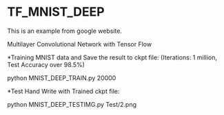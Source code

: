 # TF_MNIST_DEEP
This is an example from google website.

Multilayer Convolutional Network with Tensor Flow

*Training MNIST data and Save the result to ckpt file: (Iterations: 1 million, Test Accuracy over 98.5%)

python MNIST_DEEP_TRAIN.py 20000

*Test Hand Write with Trained ckpt file:

python MNIST_DEEP_TESTIMG.py Test/2.png


